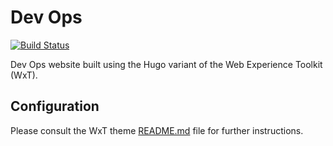Dev Ops
=======

[![Build Status][ci-badge]][ci]

Dev Ops website built using the Hugo variant of the Web Experience Toolkit (WxT).

## Configuration

Please consult the WxT theme [README.md][readme] file for further instructions.

<!-- Links Referenced -->

[readme]:       https://raw.githubusercontent.com/wet-boew/wet-boew-hugo/master/README.md
[ci]:           https://travis-ci.org/govcloud/website
[ci-badge]:     https://travis-ci.org/govcloud/website.svg?branch=master
